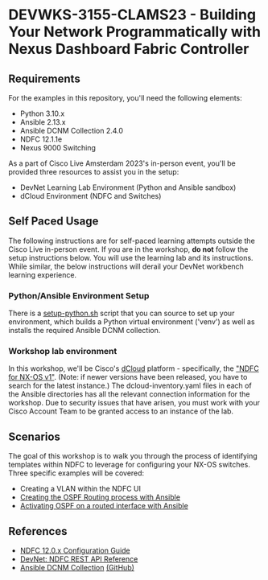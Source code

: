 # DEVWKS-3155-CLAMS23 - Building Your Network Programmatically with Nexus Dashboard Fabric Controller

## Requirements

For the examples in this repository, you'll need the following elements:

- Python 3.10.x
- Ansible 2.13.x
- Ansible DCNM Collection 2.4.0
- NDFC 12.1.1e
- Nexus 9000 Switching

As a part of Cisco Live Amsterdam 2023's in-person event, you'll be provided three resources to assist you in the setup:

- DevNet Learning Lab Environment (Python and Ansible sandbox)
- dCloud Environment (NDFC and Switches)

## Self Paced Usage

The following instructions are for self-paced learning attempts outside the Cisco Live in-person event. If you are in the workshop, **do not** follow the setup instructions below. You will use the learning lab and its instructions.  While similar, the below instructions will derail your DevNet workbench learning experience.

### Python/Ansible Environment Setup

There is a [setup-python.sh](./setup-python.sh) script that you can source to set up your environment, which builds a Python virtual environment ('venv') as well as installs the required Ansible DCNM collection.

### Workshop lab environment

In this workshop, we'll be Cisco's [dCloud](https://dcloud.cisco.com) platform - specifically, the ["NDFC for NX-OS v1"](https://dcloud2-rtp.cisco.com/content/demo/885306). (Note: if newer versions have been released, you have to search for the latest instance.)  The dcloud-inventory.yaml files in each of the Ansible directories has all the relevant connection information for the workshop. Due to security issues that have arisen, you must work with your Cisco Account Team to be granted access to an instance of the lab.

## Scenarios

The goal of this workshop is to walk you through the process of identifying templates within NDFC to leverage for configuring your NX-OS switches.  Three specific examples will be covered:

- Creating a VLAN within the NDFC UI
- [Creating the OSPF Routing process with Ansible](./ansible/01-routing-protocols.yaml)
- [Activating OSPF on a routed interface with Ansible](./ansible/02-routing-neighbors.yaml)

## References

- [NDFC 12.0.x Configuration Guide](https://www.cisco.com/c/en/us/td/docs/dcn/ndfc/1201/configuration/fabric-controller/cisco-ndfc-fabric-controller-configuration-guide-1201.html)
- [DevNet: NDFC REST API Reference](https://developer.cisco.com/docs/nexus-dashboard/#!nexus-dashboard-fabric-controller-lan-release-12-0-2)
- [Ansible DCNM Collection](https://galaxy.ansible.com/cisco/dcnm) [(GitHub)](https://github.com/CiscoDevNet/ansible-dcnm/)
